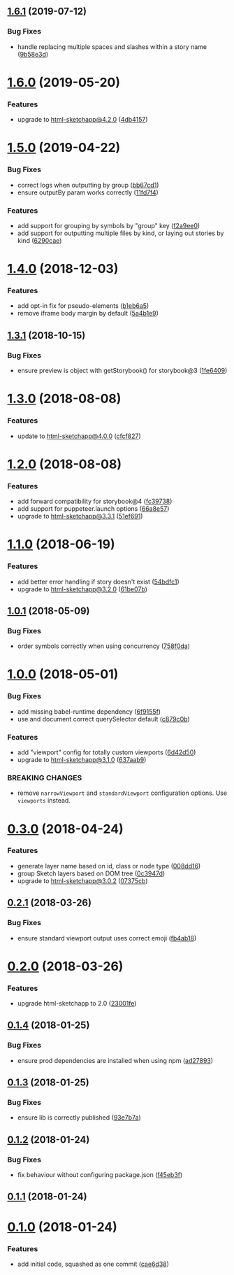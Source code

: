 <a name="1.6.1"></a>
## [1.6.1](https://github.com/chrisvxd/story2sketch/compare/v1.6.0...v1.6.1) (2019-07-12)


### Bug Fixes

* handle replacing multiple spaces and slashes within a story name ([9b58e3d](https://github.com/chrisvxd/story2sketch/commit/9b58e3d))



<a name="1.6.0"></a>
# [1.6.0](https://github.com/chrisvxd/story2sketch/compare/v1.5.0...v1.6.0) (2019-05-20)


### Features

* upgrade to html-sketchapp@4.2.0 ([4db4157](https://github.com/chrisvxd/story2sketch/commit/4db4157))



<a name="1.5.0"></a>
# [1.5.0](https://github.com/chrisvxd/story2sketch/compare/v1.4.0...v1.5.0) (2019-04-22)


### Bug Fixes

* correct logs when outputting by group ([bb67cd1](https://github.com/chrisvxd/story2sketch/commit/bb67cd1))
* ensure outputBy param works correctly ([11fd7f4](https://github.com/chrisvxd/story2sketch/commit/11fd7f4))


### Features

* add support for grouping by symbols by "group" key ([f2a9ee0](https://github.com/chrisvxd/story2sketch/commit/f2a9ee0))
* add support for outputting multiple files by kind, or laying out stories by kind ([6290cae](https://github.com/chrisvxd/story2sketch/commit/6290cae))



<a name="1.4.0"></a>
# [1.4.0](https://github.com/chrisvxd/story2sketch/compare/v1.3.1...v1.4.0) (2018-12-03)


### Features

* add opt-in fix for pseudo-elements ([b1eb6a5](https://github.com/chrisvxd/story2sketch/commit/b1eb6a5))
* remove iframe body margin by default ([5a4b1e9](https://github.com/chrisvxd/story2sketch/commit/5a4b1e9))



<a name="1.3.1"></a>
## [1.3.1](https://github.com/chrisvxd/story2sketch/compare/v1.3.0...v1.3.1) (2018-10-15)


### Bug Fixes

* ensure preview is object with getStorybook() for storybook@3 ([1fe6409](https://github.com/chrisvxd/story2sketch/commit/1fe6409))



<a name="1.3.0"></a>
# [1.3.0](https://github.com/chrisvxd/story2sketch/compare/v1.2.0...v1.3.0) (2018-08-08)


### Features

* update to html-sketchapp@4.0.0 ([cfcf827](https://github.com/chrisvxd/story2sketch/commit/cfcf827))



<a name="1.2.0"></a>
# [1.2.0](https://github.com/chrisvxd/story2sketch/compare/v1.1.0...v1.2.0) (2018-08-08)


### Features

* add forward compatibility for storybook@4 ([fc39738](https://github.com/chrisvxd/story2sketch/commit/fc39738))
* add support for puppeteer.launch options ([66a8e57](https://github.com/chrisvxd/story2sketch/commit/66a8e57))
* upgrade to html-sketchapp@3.3.1 ([51ef691](https://github.com/chrisvxd/story2sketch/commit/51ef691))



<a name="1.1.0"></a>
# [1.1.0](https://github.com/chrisvxd/story2sketch/compare/v1.0.1...v1.1.0) (2018-06-19)


### Features

* add better error handling if story doesn't exist ([54bdfc1](https://github.com/chrisvxd/story2sketch/commit/54bdfc1))
* upgrade to html-sketchapp@3.2.0 ([61be07b](https://github.com/chrisvxd/story2sketch/commit/61be07b))



<a name="1.0.1"></a>
## [1.0.1](https://github.com/chrisvxd/story2sketch/compare/v1.0.0...v1.0.1) (2018-05-09)


### Bug Fixes

* order symbols correctly when using concurrency ([758f0da](https://github.com/chrisvxd/story2sketch/commit/758f0da))



<a name="1.0.0"></a>
# [1.0.0](https://github.com/chrisvxd/story2sketch/compare/v0.3.0...v1.0.0) (2018-05-01)


### Bug Fixes

* add missing babel-runtime dependency ([6f9155f](https://github.com/chrisvxd/story2sketch/commit/6f9155f))
* use and document correct querySelector default ([c879c0b](https://github.com/chrisvxd/story2sketch/commit/c879c0b))


### Features

* add "viewport" config for totally custom viewports ([6d42d50](https://github.com/chrisvxd/story2sketch/commit/6d42d50))
* upgrade to html-sketchapp@3.1.0 ([637aab9](https://github.com/chrisvxd/story2sketch/commit/637aab9))


### BREAKING CHANGES

* remove `narrowViewport` and `standardViewport` configuration options. Use
`viewports` instead.



<a name="0.3.0"></a>
# [0.3.0](https://github.com/chrisvxd/story2sketch/compare/v0.2.1...v0.3.0) (2018-04-24)


### Features

* generate layer name based on id, class or node type ([008dd16](https://github.com/chrisvxd/story2sketch/commit/008dd16))
* group Sketch layers based on DOM tree ([0c3947d](https://github.com/chrisvxd/story2sketch/commit/0c3947d))
* upgrade to html-sketchapp@3.0.2 ([07375cb](https://github.com/chrisvxd/story2sketch/commit/07375cb))



<a name="0.2.1"></a>
## [0.2.1](https://github.com/chrisvxd/story2sketch/compare/v0.2.0...v0.2.1) (2018-03-26)


### Bug Fixes

* ensure standard viewport output uses correct emoji ([fb4ab18](https://github.com/chrisvxd/story2sketch/commit/fb4ab18))



<a name="0.2.0"></a>
# [0.2.0](https://github.com/chrisvxd/story2sketch/compare/0.1.4...v0.2.0) (2018-03-26)


### Features

* upgrade html-sketchapp to 2.0 ([23001fe](https://github.com/chrisvxd/story2sketch/commit/23001fe))



<a name="0.1.4"></a>
## [0.1.4](https://github.com/chrisvxd/story2sketch/compare/0.1.3...0.1.4) (2018-01-25)


### Bug Fixes

* ensure prod dependencies are installed when using npm ([ad27893](https://github.com/chrisvxd/story2sketch/commit/ad27893))



<a name="0.1.3"></a>
## [0.1.3](https://github.com/chrisvxd/story2sketch/compare/0.1.2...0.1.3) (2018-01-25)


### Bug Fixes

* ensure lib is correctly published ([93e7b7a](https://github.com/chrisvxd/story2sketch/commit/93e7b7a))



<a name="0.1.2"></a>
## [0.1.2](https://github.com/chrisvxd/story2sketch/compare/0.1.1...0.1.2) (2018-01-24)


### Bug Fixes

* fix behaviour without configuring package.json ([f45eb3f](https://github.com/chrisvxd/story2sketch/commit/f45eb3f))



<a name="0.1.1"></a>
## [0.1.1](https://github.com/chrisvxd/story2sketch/compare/0.1.0...0.1.1) (2018-01-24)



<a name="0.1.0"></a>
# [0.1.0](https://github.com/chrisvxd/story2sketch/compare/cae6d38...0.1.0) (2018-01-24)


### Features

* add initial code, squashed as one commit ([cae6d38](https://github.com/chrisvxd/story2sketch/commit/cae6d38))



